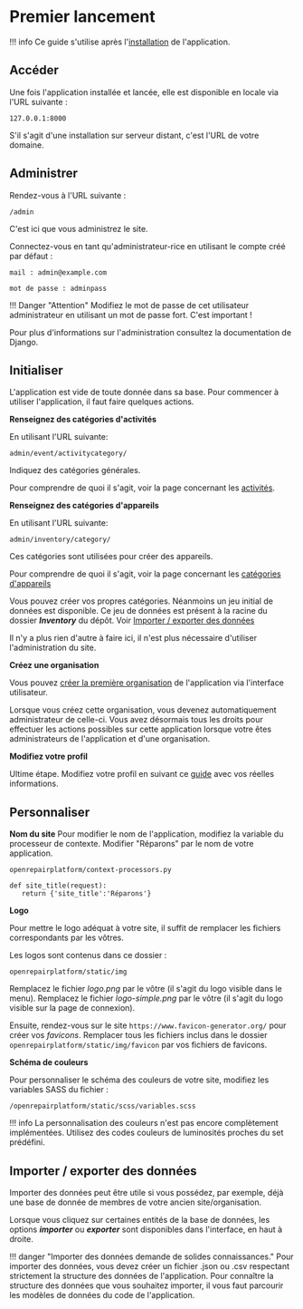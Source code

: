 # Premier lancement

!!! info 
    Ce guide s'utilise après l'[installation](/deploiement/installation.md) de l'application.

## Accéder 
Une fois l'application installée et lancée, elle est disponible en locale via l'URL suivante :

```
127.0.0.1:8000
```

S'il s'agit d'une installation sur serveur distant, c'est l'URL de votre domaine. 

## Administrer 

Rendez-vous à l'URL suivante : 

```
/admin
```


C'est ici que vous administrez le site. 

Connectez-vous en tant qu'administrateur-rice en utilisant le compte créé par défaut :

```
mail : admin@example.com
```

```
mot de passe : adminpass
```

!!! Danger "Attention"
    Modifiez le mot de passe de cet utilisateur administrateur en utilisant un mot de passe fort. C'est important !

Pour plus d'informations sur l'administration consultez la documentation de Django. 

## Initialiser

L'application est vide de toute donnée dans sa base. 
Pour commencer à utiliser l'application, il faut faire quelques actions.

**Renseignez des catégories d'activités**

En utilisant l'URL suivante: 
```
admin/event/activitycategory/
```

Indiquez des catégories générales. 

Pour comprendre de quoi il s'agit, voir la page concernant les [activités](../activity.md).

**Renseignez des catégories d'appareils** 

En utilisant l'URL suivante:
```
admin/inventory/category/
```

Ces catégories sont utilisées pour créer des appareils. 

Pour comprendre de quoi il s'agit, voir la page concernant les [catégories d'appareils](../stuffs-device/how-it-works.md#categorie)

Vous pouvez créer vos propres catégories. Néanmoins un jeu initial de données est disponible.
Ce jeu de données est présent à la racine du dossier ***Inventory*** du dépôt. Voir [Importer / exporter des données](#importer-exporter-des-donnees)

Il n'y a plus rien d'autre à faire ici, il n'est plus nécessaire d'utiliser l'administration du site. 

**Créez une organisation**

Vous pouvez [créer la première organisation](../organization/create.md) de l'application via l'interface utilisateur. 

Lorsque vous créez cette organisation, vous devenez automatiquement administrateur de celle-ci. Vous avez désormais tous les droits pour effectuer les actions possibles sur cette application lorsque votre êtes administrateurs de l'application et d'une organisation. 

**Modifiez votre profil**

Ultime étape. Modifiez votre profil en suivant ce [guide](../account/profil.md) avec vos réelles informations.


## Personnaliser 

**Nom du site**
Pour modifier le nom de l'application, modifiez la variable du processeur de contexte. Modifier "Réparons" par le nom de votre application.

```
openrepairplatform/context-processors.py 
```

```
def site_title(request):
   return {'site_title':'Réparons'} 
```

**Logo**

Pour mettre le logo adéquat à votre site, il suffit de remplacer les fichiers correspondants par les vôtres. 

Les logos sont contenus dans ce dossier :
```
openrepairplatform/static/img 
```

Remplacez le fichier *logo.png* par le vôtre (il s'agit du logo visible dans le menu).
Remplacez le fichier *logo-simple.png* par le vôtre (il s'agit du logo visible sur la page de connexion).

Ensuite, rendez-vous sur le site ```https://www.favicon-generator.org/``` pour créer vos *favicons*. 
Remplacer tous les fichiers inclus dans le dossier ```openrepairplatform/static/img/favicon``` par vos fichiers de favicons. 

**Schéma de couleurs**

Pour personnaliser le schéma des couleurs de votre site, modifiez les variables SASS du fichier : 
```
/openrepairplatform/static/scss/variables.scss
```

!!! info 
    La personnalisation des couleurs n'est pas encore complètement implémentées. Utilisez des codes couleurs de luminosités proches du set prédéfini. 


## Importer / exporter des données 

Importer des données peut être utile si vous possédez, par exemple, déjà une base de donnée de membres de votre ancien site/organisation.

Lorsque vous cliquez sur certaines entités de la base de données, les options ***importer*** ou ***exporter*** sont disponibles dans l'interface, en haut à droite.

!!! danger "Importer des données demande de solides connaissances."
    Pour importer des données, vous devez créer un fichier .json ou .csv respectant strictement la structure des données de l'application. 
    Pour connaître la structure des données que vous souhaitez importer, il vous faut parcourir les modèles de données du code de l'application. 

